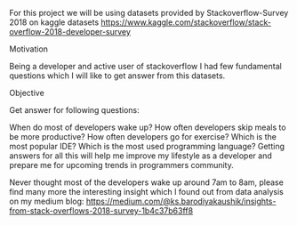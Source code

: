 For this project we will be using datasets provided by Stackoverflow-Survey 2018 on kaggle datasets https://www.kaggle.com/stackoverflow/stack-overflow-2018-developer-survey

Motivation

Being a developer and active user of stackoverflow I had few fundamental questions which I will like to get answer from this datasets.

Objective

Get answer for following questions:

When do most of developers wake up?
How often developers skip meals to be more productive?
How often developers go for exercise?
Which is the most popular IDE?
Which is the most used programming language?
Getting answers for all this will help me improve my lifestyle as a developer and prepare me for upcoming trends in programmers community.

Never thought most of the developers wake up around 7am to 8am, please find many more the interesting insight which I found out from data analysis on my medium blog: https://medium.com/@ks.barodiyakaushik/insights-from-stack-overflows-2018-survey-1b4c37b63ff8

